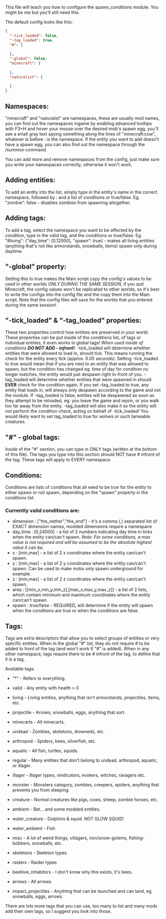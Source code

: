 This file will teach you how to configure the spawn_conditions module. You might be me but you'll still need this.

The default config looks like this:
```json
{
  "-tick_loaded": false,
  "-tag_loaded": true,
  "#": {
    
  },
  "-global": false,
  "minecraft": {
    
  },
  "naturalist": {
    
  }
}
```

## Namespaces:
"minecraft" and "naturalist" are namespaces, these are usually mod names, you can find out the namespaces ingame by
enabling advanced tooltips with F3+H and hover your mouse over the desired mob's spawn egg, you'll see a small gray text
saying something along the lines of "minecraft:cow", whatever is before : is the namespace.
If the entity you want to add doesn't have a spawn egg, you can also find out the namespace through the /summon command.

You can add more and remove namespaces from the config, just make sure you write your namespaces correctly, otherwise it won't work.

## Adding entities:
To add an entity into the list, simply type in the entity's name in the correct namespace, followed by : and a list of conditions or true/false.
Eg. "zombie": false - disables zombies from spawning altogether.

## Adding tags:
To add a tag, select the namespace you want to be affected by the condition, type in the valid tag, and the conditions or true/false.
Eg.
"#living": {"day_time": [0,12000], "spawn": true} - makes all living entities (anything that's not like armorstands, snowballs, items) spawn only during daytime.

## "-global" property:
Setting this to true makes the Main script copy the config's values to be used in other worlds *ONLY DURING THE SAME SESSION*,
if you quit Minecraft, the config values won't be replicated to other worlds, so it's best to write the configs into the
config file and the copy them into the Main script.
Note that the config files will save for the worlds that you entered during the same session!

## "-tick_loaded" & "-tag_loaded" properties:
These two properties control how entities are preserved in your world. These properties can be put inside of the conditions list, of tags or individual entities,
it even works in global tags! *When used inside of conditions **DO NOT ADD - infront!***.
-tick_loaded will determine whether entities that were allowed to load in, should tick. This means running the check for the entity every tick (approx. 0.05 seconds).
Setting -tick_loaded to true would mean that if you are next to an entity that was allowed to spawn, but the condition has changed eg. time of day for condition no longer
matches, the entity would just despawn right in-front of you.
-tag_loaded will determine whether entities that were spawned in should **EVER** check for the condition again.
If you set -tag_loaded to true, any entity that loads in, will always only despawn according to the game and not the module.
If -tag_loaded is false, entities will be despawned as soon as they attempt to be reloaded, eg. you leave the game and rejoin, or you walk too far away from the entity.
-tag_loaded will also make it so the entity will not perform the condition check, acting on behalf of -tick_loaded!
You would likely want to set tag_loaded to true for wolves or such tameable creatures.

## "#" - global tags:
Inside of the "#" section, you can type in ONLY tags (written at the bottom of this file). The tags you type into this section
should NOT have # infront of the tag. These tags will apply to EVERY namespace.

## Conditions:
Conditions are lists of conditions that all need to be true for the entity to either spawn or not spawn,
depending on the "spawn" property in the conditions list.

### Currently valid conditions are:
- dimension : ["the_nether","the_end"] - it's a comma (,) separated list of EXACT dimension names, modded dimensions require a namespace
- day_time : [0,24000] - a list of 2 numbers indicating day time in ticks when the entity can/can't spawn.
*Note: For some conditions, a max value is not required and will be assumed to be the absolute highest value it can be.*
- x : [min,max] - a list of 2 x coordinates where the entity can/can't spawn.
- y : [min,max] - a list of 2 y coordinates where the entity can/can't spawn. Can be used to make mobs only spawn underground for example.
- z : [min,max] - a list of 2 z coordinates where the entity can/can't spawn.
- area : [[min_x,min_y,min_z],[max_x,max_y,max_z]] - a list of 2 lists, which contain minimum and maximum coordinates where the entity can/can't spawn.
- spawn : true/false - REQUIRED, will determine if the entity will spawn when the conditions are true or when the conditions are false.


## Tags:
Tags are extra descriptors that allow you to select groups of entities or very specific entities.
When in the global "#" list, they do not require # to be added to front of the tag (and won't work if "#" is added).
When in any other namespace, tags require there to be # infront of the tag, to define that it is a tag.

Available tags:
- "*" - Refers to everything.
- valid - Any entity with health > 0
- living - Living entities, anything that isn't armorstands, projectiles, items, etc.
- projectile - Arrows, snowballs, eggs, anything that sort.
- minecarts - All minecarts.
- undead - Zombies, skeletons, drowneds, etc.
- arthropod - Spiders, bees, silverfish, etc.
- aquatic - All fish, turtles, squids.
- regular - Many entities that don't belong to undead, arthropod, aquatic, or illager.
- illager - Illager types, vindicators, evokers, witches, ravagers etc.
- monster - Monsters category, zombies, creepers, spiders, anything that prevents you from sleeping.
- creature - Normal creatures like pigs, cows, sheep, zombie horses, etc.
- ambient - Bat... and some modded entities.
- water_creature - Dolphins & squid. NOT GLOW SQUID!
- water_ambient - Fish
- misc - A lot of weird things, villagers, iron/snow-golems, fishing-bobbers, snowballs, etc.

- skeletons - Skeleton types
- raiders - Raider types
- beehive_inhabitors - I don't know why this exists, it's bees.
- arrows - All arrows
- impact_projectiles - Anything that can be launched and can land, eg. snowballs, eggs, arrows.

There are lots more tags that you can use, too many to list and many mods add their own tags, so I suggest you look into those.
